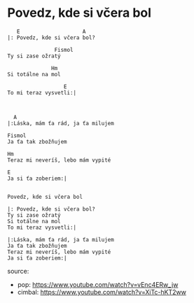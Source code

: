 # Povedz, kde si včera bol

```
   E                    A
|: Povedz, kde si včera bol?

               Fismol
Ty si zase ožratý

              Hm
Si totálne na mol

                  E
To mi teraz vysvetli:|



  A
|:Láska, mám ťa rád, ja ťa milujem

Fismol
Ja ťa tak zbožňujem

Hm
Teraz mi neveríš, lebo mám vypité

E
Ja si ťa zoberiem:|


```


```
Povedz, kde si včera bol

|: Povedz, kde si včera bol?
Ty si zase ožratý
Si totálne na mol
To mi teraz vysvetli:|

|:Láska, mám ťa rád, ja ťa milujem
Ja ťa tak zbožňujem
Teraz mi neveríš, lebo mám vypité
Ja si ťa zoberiem:|

```

source:
* pop: https://www.youtube.com/watch?v=vEnc4ERw_jw
* cimbal: https://www.youtube.com/watch?v=XiTc-hKT2ww
